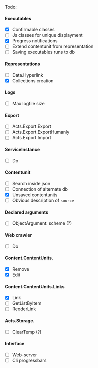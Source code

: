 Todo:

#### Executables

- [x] Сonfirmable classes
- [ ] Js classes for unique displayment
- [x] Progress notifications
- [ ] Extend contentunit from representation
- [ ] Saving executables runs to db

#### Representations

- [ ] Data.Hyperlink
- [x] Collections creation

#### Logs

- [ ] Max logfile size

#### Export

- [ ] Acts.Export.Export
- [ ] Acts.Export.ExportHumanly
- [ ] Acts.Export.Import

#### ServiceInstance

- [ ] Do

#### Contentunit

- [ ] Search inside json
- [ ] Connection of alternate db
- [x] Unsaved contentunits
- [ ] Obvious description of `source`

#### Declared arguments

- [ ] ObjectArgument: scheme (?)

#### Web crawler

- [ ] Do

#### Content.ContentUnits.

- [x] Remove
- [x] Edit

#### Content.ContentUnits.Links

- [x] Link
- [ ] GetListByItem
- [ ] ReoderLink

#### Acts.Storage.

- [ ] ClearTemp (?)

#### Interface

- [ ] Web-server
- [ ] Cli progressbars
